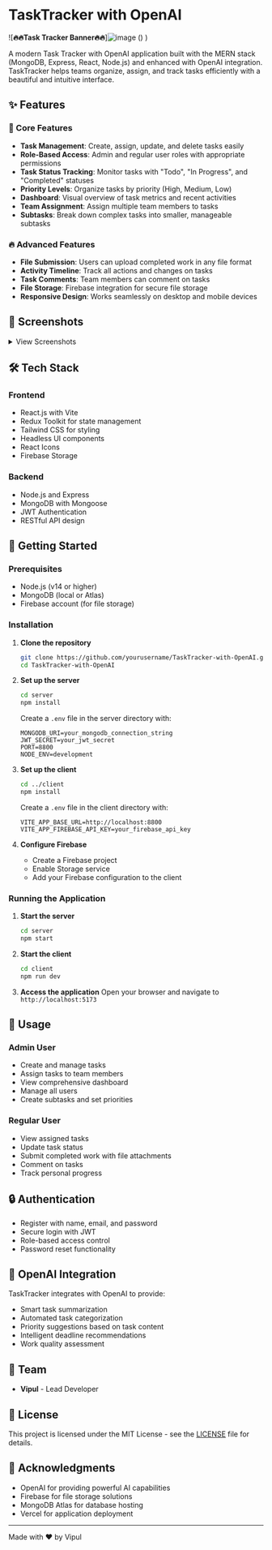 # TaskTracker with OpenAI

![**🔥🔥Task Tracker Banner🔥🔥**]![image](https://github.com/user-attachments/assets/7c9100c1-1e00-44ff-8c3e-efb60c1dcbe2)
()
)

A modern Task Tracker with OpenAI application built with the MERN stack (MongoDB, Express, React, Node.js) and enhanced with OpenAI integration. TaskTracker helps teams organize, assign, and track tasks efficiently with a beautiful and intuitive interface.

## ✨ Features

### 🚀 Core Features
- **Task Management**: Create, assign, update, and delete tasks easily
- **Role-Based Access**: Admin and regular user roles with appropriate permissions
- **Task Status Tracking**: Monitor tasks with "Todo", "In Progress", and "Completed" statuses
- **Priority Levels**: Organize tasks by priority (High, Medium, Low)
- **Dashboard**: Visual overview of task metrics and recent activities
- **Team Assignment**: Assign multiple team members to tasks
- **Subtasks**: Break down complex tasks into smaller, manageable subtasks

### 🔥 Advanced Features
- **File Submission**: Users can upload completed work in any file format
- **Activity Timeline**: Track all actions and changes on tasks
- **Task Comments**: Team members can comment on tasks
- **File Storage**: Firebase integration for secure file storage
- **Responsive Design**: Works seamlessly on desktop and mobile devices

## 📸 Screenshots

<details>
<summary>View Screenshots</summary>

![Dashboard](/screenshots/dashboard.png)
![Task View](/screenshots/task-view.png)
![Task Submission](/screenshots/task-submission.png)

</details>

## 🛠️ Tech Stack

### Frontend
- React.js with Vite
- Redux Toolkit for state management
- Tailwind CSS for styling
- Headless UI components
- React Icons
- Firebase Storage

### Backend
- Node.js and Express
- MongoDB with Mongoose
- JWT Authentication
- RESTful API design

## 🚀 Getting Started

### Prerequisites
- Node.js (v14 or higher)
- MongoDB (local or Atlas)
- Firebase account (for file storage)

### Installation

1. **Clone the repository**
   ```bash
   git clone https://github.com/yourusername/TaskTracker-with-OpenAI.git
   cd TaskTracker-with-OpenAI
   ```

2. **Set up the server**
   ```bash
   cd server
   npm install
   ```
   Create a `.env` file in the server directory with:
   ```
   MONGODB_URI=your_mongodb_connection_string
   JWT_SECRET=your_jwt_secret
   PORT=8800
   NODE_ENV=development
   ```

3. **Set up the client**
   ```bash
   cd ../client
   npm install
   ```
   Create a `.env` file in the client directory with:
   ```
   VITE_APP_BASE_URL=http://localhost:8800
   VITE_APP_FIREBASE_API_KEY=your_firebase_api_key
   ```

4. **Configure Firebase**
   - Create a Firebase project
   - Enable Storage service
   - Add your Firebase configuration to the client

### Running the Application

1. **Start the server**
   ```bash
   cd server
   npm start
   ```

2. **Start the client**
   ```bash
   cd client
   npm run dev
   ```

3. **Access the application**
   Open your browser and navigate to `http://localhost:5173`

## 🧩 Usage

### Admin User
- Create and manage tasks
- Assign tasks to team members
- View comprehensive dashboard
- Manage all users
- Create subtasks and set priorities

### Regular User
- View assigned tasks
- Update task status
- Submit completed work with file attachments
- Comment on tasks
- Track personal progress

## 🔒 Authentication

- Register with name, email, and password
- Secure login with JWT
- Role-based access control
- Password reset functionality

## 🧠 OpenAI Integration

TaskTracker integrates with OpenAI to provide:
- Smart task summarization
- Automated task categorization
- Priority suggestions based on task content
- Intelligent deadline recommendations
- Work quality assessment

## 👥 Team

- **Vipul** - Lead Developer


## 📄 License

This project is licensed under the MIT License - see the [LICENSE](LICENSE) file for details.

## 🙏 Acknowledgments

- OpenAI for providing powerful AI capabilities
- Firebase for file storage solutions
- MongoDB Atlas for database hosting
- Vercel for application deployment

---

Made with ❤️ by Vipul 
